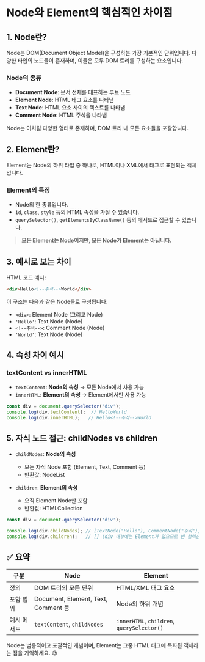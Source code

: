 # Node와 Element의 핵심적인 차이점

## 1. Node란?

Node는 DOM(Document Object Model)을 구성하는 가장 기본적인 단위입니다. 다양한 타입의 노드들이 존재하며, 이들은 모두 DOM 트리를 구성하는 요소입니다.

### Node의 종류

* **Document Node**: 문서 전체를 대표하는 루트 노드
* **Element Node**: HTML 태그 요소를 나타냄
* **Text Node**: HTML 요소 사이의 텍스트를 나타냄
* **Comment Node**: HTML 주석을 나타냄

Node는 이처럼 다양한 형태로 존재하며, DOM 트리 내 모든 요소들을 포괄합니다.

## 2. Element란?

Element는 Node의 하위 타입 중 하나로, HTML이나 XML에서 태그로 표현되는 객체입니다.

### Element의 특징

* Node의 한 종류입니다.
* `id`, `class`, `style` 등의 HTML 속성을 가질 수 있습니다.
* `querySelector()`, `getElementsByClassName()` 등의 메서드로 접근할 수 있습니다.

> **모든 Element는 Node이지만, 모든 Node가 Element는 아닙니다.**

## 3. 예시로 보는 차이

HTML 코드 예시:

```html
<div>Hello<!--주석-->World</div>
```

이 구조는 다음과 같은 Node들로 구성됩니다:

* `<div>`: Element Node (그리고 Node)
* `'Hello'`: Text Node (Node)
* `<!--주석-->`: Comment Node (Node)
* `'World'`: Text Node (Node)

## 4. 속성 차이 예시

### textContent vs innerHTML

* `textContent`: **Node의 속성** → 모든 Node에서 사용 가능
* `innerHTML`: **Element의 속성** → Element에서만 사용 가능

```js
const div = document.querySelector('div');
console.log(div.textContent);  // HelloWorld
console.log(div.innerHTML);   // Hello<!--주석-->World
```

## 5. 자식 노드 접근: childNodes vs children

* `childNodes`: **Node의 속성**

  * 모든 자식 Node 포함 (Element, Text, Comment 등)
  * 반환값: NodeList
* `children`: **Element의 속성**

  * 오직 Element Node만 포함
  * 반환값: HTMLCollection

```js
const div = document.querySelector('div');

console.log(div.childNodes); // [TextNode("Hello"), CommentNode("주석"), TextNode("World")]
console.log(div.children);   // [] (div 내부에는 Element가 없으므로 빈 컬렉션)
```

## ✅ 요약

| 구분     | Node                               | Element                                    |
| ------ | ---------------------------------- | ------------------------------------------ |
| 정의     | DOM 트리의 모든 단위                      | HTML/XML 태그 요소                             |
| 포함 범위  | Document, Element, Text, Comment 등 | Node의 하위 개념                                |
| 예시 메서드 | `textContent`, `childNodes`        | `innerHTML`, `children`, `querySelector()` |

Node는 범용적이고 포괄적인 개념이며, Element는 그중 HTML 태그에 특화된 객체라는 점을 기억하세요. 😉
